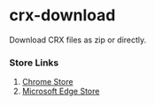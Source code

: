 # crx-download
Download CRX files as zip or directly.

### Store Links

1. [Chrome Store](https://chrome.google.com/webstore/detail/crx-extractordownloader/ajkhmmldknmfjnmeedkbkkojgobmljda)
2. [Microsoft Edge Store](https://microsoftedge.microsoft.com/addons/detail/crx-extractordownloader/gfgehnhkaggeillajnpegcanbdjcbeja)
